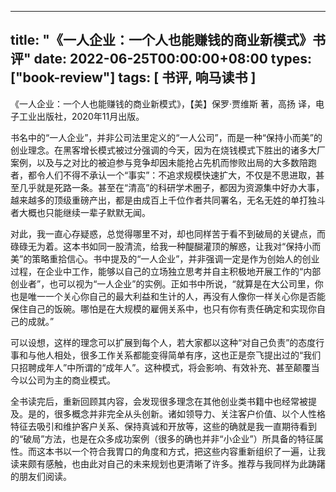 
---
title: "《一人企业：一个人也能赚钱的商业新模式》书评"
date: 2022-06-25T00:00:00+08:00
types: ["book-review"]
tags: [ 书评, 响马读书 ]
---

 《一人企业：一个人也能赚钱的商业新模式》，【美】保罗·贾维斯 著，高扬 译，电子工业出版社，2020年11月出版。

书名中的“一人企业”，并非公司法里定义的“一人公司”，而是一种“保持小而美”的创业理念。在黑客增长模式被过分强调的今天，因为在烧钱模式下胜出的诸多大厂案例，以及与之对比的被迫参与竞争却因未能抢占先机而惨败出局的大多数陪跑者，都令人们不得不承认一个“事实”：不追求规模快速扩大，不仅是不思进取，甚至几乎就是死路一条。甚至在“清高”的科研学术圈子，都因为资源集中好办大事，越来越多的顶级重磅产出，都是由成百上千位作者共同署名，无名无姓的单打独斗者大概也只能继续一辈子默默无闻。

对此，我一直心存疑惑，总觉得哪里不对，却也同样苦于看不到破局的关键点，而碌碌无为着。这本书如同一股清流，给我一种醍醐灌顶的解惑，让我对“保持小而美”的策略重拾信心。书中提及的“一人企业”，并非强调一定是作为创始人的创业过程，在企业中工作，能够以自己的立场独立思考并自主积极地开展工作的“内部创业者”，也可以视为“一人企业”的实例。正如书中所说，“就算是在大公司里，你也是唯一一个关心你自己的最大利益和生计的人，再没有人像你一样关心你是否能保住自己的饭碗。哪怕是在大规模的雇佣关系中，也只有你有责任确定和实现你自己的成就。”

可以设想，这样的理念可以扩展到每个人，若大家都以这种“对自己负责”的态度行事和与他人相处，很多工作关系都能变得简单有序，这也正是奈飞提出过的“我们只招聘成年人”中所谓的“成年人”。这种模式，将会影响、有效补充、甚至颠覆当今以公司为主的商业模式。

全书读完后，重新回顾其内容，会发现很多理念在其他创业类书籍中也经常被提及。是的，很多概念并非完全从头创新。诸如领导力、关注客户价值、以个人性格特征去吸引和维护客户关系、保持真诚和开放等，这些的确就是我一直期待看到的“破局”方法，也是在众多成功案例（很多的确也并非“小企业”）所具备的特征属性。而这本书以一个符合我胃口的角度和方式，把这些内容重新组织了一遍，让我读来颇有感触，也由此对自己的未来规划也更清晰了许多。推荐与我同样为此踌躇的朋友们阅读。
